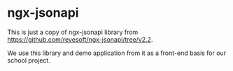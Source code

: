 # ngx-jsonapi

This is just a copy of ngx-jsonapi library from <https://github.com/reyesoft/ngx-jsonapi/tree/v2.2>.

We use this library and demo application from it as a front-end basis for our school project.
